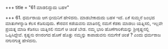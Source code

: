 +++
title = "61 ಮಾಡಲಿದ್ದುದು ಬಹಳ"

+++
61. ಧರ್ಮರಾಯ ಆಗ ಭೀಮನಿಗೆ ಹೇಳಿದನು. ಮಾಡಬೇಕಾದುದು ಬಹಳ ಇದೆ. ಏಕೆ ಸುಮ್ಮನೆ ಜಂಭದ ಮಾತುಗಳನ್ನಾಡಿ ಕೆಲಸ ಕೆಡಿಸುವುದು. ಕೌರವನ ಕಡೆಯವನು ಮಾತಿನಲ್ಲಿ ನಮಗೆ ಕೆಡಕು ಮಾಡಲು ಯತ್ನಿಸಲಿ, ಇಲ್ಲವೇ ಪ್ರಯತ್ನ ಮಾಡಿ ಕೆಡಿಸಲು ಯತ್ನಿಸಲಿ ನಮಗೆ ಆ ಚಿಂತೆ ಬೇಡ. ನಮ್ಮ ಭಾರಿ ಹೊಣೆಗಾರಿಕೆಯನ್ನು ಶ್ರೀಕೃಷ್ಣನಲ್ಲಿ ಒಪ್ಪಿಸಿದ್ದೇವೆ. ಕೃಷ್ಣನು ರಣರಂಗದ ಹೊಣೆ ಹೊತ್ತು ನಮ್ಮನ್ನು ಕಾಪಾಡುವನು ನಮಗೇಕೆ ಚಿಂತೆ ? ಎಂದು ಧರ್ಮರಾಜ ನಗುನಗುತ್ತ ಹೇಳಿದನು.